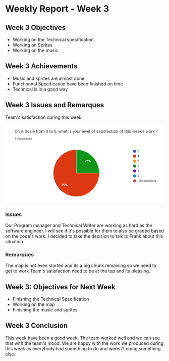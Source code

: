 # Weekly Report - Week 3
## Week 3 Objectives
- Working on the Technical specification
- Working on Sprites
- Working on the music
## Week 3 Achievements
- Music and sprites are almost done
- Functionnal Specification have been finished on time
- Technical is in a good way
## Week 3 Issues and Remarques
Team's satisfaction during this week: 
 <p>
<img src="Images/Week3TeamSatisfaction.png" width="500">

### Issues
Our Program manager and Technical Writer are working as hard as the software engineer. I will see if it's possible for them to also be graded based on the code's work. 
I decided to take the decision to talk to Frank about this situation.

### Remarques
The map is not even started and its a big chunk remaining so we need to get to work
Team's satisfaction need to be at the top and its pleasing.
## Week 3: Objectives for Next Week
- Finishing the Technical Specification
- Working on the map
- Finishing the music and sprites
## Week 3 Conclusion
This week have been a good week. The team worked well and we can see that with the team's mood. We are happy with the work we produced during this week as everybody had something to do and weren't doing something else. 
